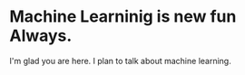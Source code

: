 # Machine Learninig is new fun Always.

I'm glad you are here. I plan to talk about machine learning.
